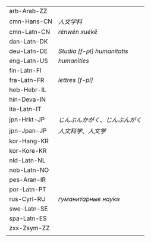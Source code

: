 | | |
|-|-|
| arb-Arab-ZZ |  |
| cmn-Hans-CN | _人文学科_ |
| cmn-Latn-CN | _rénwén xuékē_ |
| dan-Latn-DK |  |
| deu-Latn-DE | _Studia [f-pl] humanitatis_ |
| eng-Latn-US | _humanities_ |
| fin-Latn-FI |  |
| fra-Latn-FR | _lettres [f-pl]_ |
| heb-Hebr-IL |  |
| hin-Deva-IN |  |
| ita-Latn-IT |  |
| jpn-Hrkt-JP | _じんぶんかがく_、_じんぶんがく_ |
| jpn-Jpan-JP | _人文科学_、_人文学_ |
| kor-Hang-KR |  |
| kor-Kore-KR |  |
| nld-Latn-NL |  |
| nob-Latn-NO |  |
| pes-Aran-IR |  |
| por-Latn-PT |  |
| rus-Cyrl-RU | _гуманита́рные нау́ки_ |
| swe-Latn-SE |  |
| spa-Latn-ES |  |
| zxx-Zsym-ZZ |  |
|  |  |
